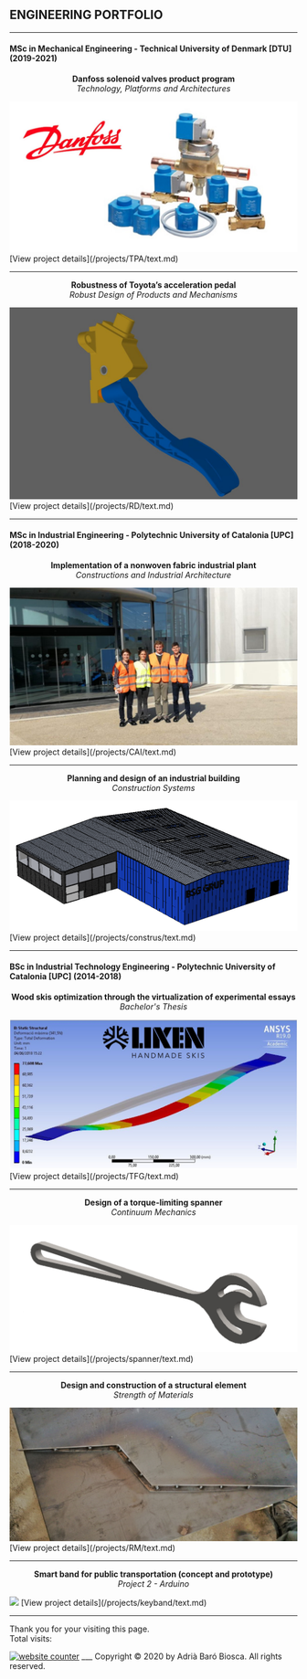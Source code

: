 ## ENGINEERING PORTFOLIO
---


#### MSc in Mechanical Engineering - Technical University of Denmark [DTU] (2019-2021)
<p style="text-align:center;"><b>Danfoss solenoid valves product program</b><br><i> Technology, Platforms and Architectures</i></p>
<img src="images/TPA_cover.jpg?raw=true"/>
[View project details](/projects/TPA/text.md)

---
<p style="text-align:center;"><b>Robustness of Toyota’s acceleration pedal</b><br><i> Robust Design of Products and Mechanisms</i></p>
<img src="images/RD_cover.jpg?raw=true"/>
[View project details](/projects/RD/text.md)

---
#### MSc in Industrial Engineering - Polytechnic University of Catalonia [UPC] (2018-2020)
<p style="text-align:center;"><b>Implementation of a nonwoven fabric industrial plant</b><br><i> Constructions and Industrial Architecture</i></p>
<img src="images/CAI_cover.PNG?raw=true"/>
[View project details](/projects/CAI/text.md)

---
<p style="text-align:center;"><b>Planning and design of an industrial building</b><br><i> Construction Systems</i></p>
<img src="images/construs_cover.PNG?raw=true"/>
[View project details](/projects/construs/text.md)

---

#### BSc in Industrial Technology Engineering - Polytechnic University of Catalonia [UPC] (2014-2018)
<p style="text-align:center;"><b>Wood skis optimization through the virtualization of experimental essays</b><br><i> Bachelor's Thesis</i></p>
<img src="images/TFG_cover.JPG?raw=true"/>
[View project details](/projects/TFG/text.md)

---
<p style="text-align:center;"><b>Design of a torque-limiting spanner </b><br><i> Continuum Mechanics</i></p>
<img src="images/Spanner_cover.png?raw=true"/>
[View project details](/projects/spanner/text.md)

---
<p style="text-align:center;"><b>Design and construction of a structural element </b><br><i> Strength of Materials</i></p>
<img src="images/RM_cover.jpg?raw=true"/>
[View project details](/projects/RM/text.md)

---
<p style="text-align:center;"><b>Smart band for public transportation (concept and prototype) </b><br><i> Project 2 - Arduino</i></p>
<img src="images/KeyBand_cover.jpg?raw=true"/>
[View project details](/projects/keyband/text.md)

___
Thank you for your visiting this page.<br>
Total visits:
<div id="sfcq641b5yy7tukdprqbtlsgel82sq3tbzp"></div><script type="text/javascript" src="https://counter1.stat.ovh/private/counter.js?c=q641b5yy7tukdprqbtlsgel82sq3tbzp&down=async" async></script><noscript><a href="https://www.freecounterstat.com" title="website counter"><img src="https://counter1.stat.ovh/private/freecounterstat.php?c=q641b5yy7tukdprqbtlsgel82sq3tbzp" border="0" title="website counter" alt="website counter"></a></noscript>
___
Copyright © 2020 by Adrià Baró Biosca. All rights reserved.
